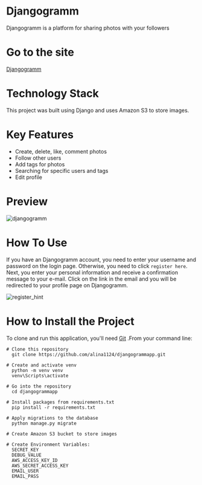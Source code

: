 # Djangogramm
Djangogramm is a platform for sharing photos with your followers

# Go to the site
[Djangogramm](https://web-production-0387.up.railway.app/)

# Technology Stack
This project was built using Django and uses Amazon S3 to store images.

# Key Features
* Create, delete, like, comment photos
* Follow other users
* Add tags for photos
* Searching for specific users and tags
* Edit profile

# Preview
![djangogramm](https://user-images.githubusercontent.com/99839351/207478168-55305ea8-70d1-4fd0-a8bf-03c93b094eb0.gif)

# How To Use
If you have an Djangogramm account, you need to enter your username and password on the login page. Otherwise, you need to click `register here`. Next, you enter your personal information and receive a confirmation message to your e-mail. Click on the link in the email and you will be redirected to your profile page on Djangogramm.

![register_hint](https://user-images.githubusercontent.com/99839351/207478208-4352575d-b2d7-4575-92b9-037caa0c87eb.jpg)

# How to Install the Project
To clone and run this application, you'll need [Git](https://git-scm.com) .From your command line:
```
# Clone this repository
  git clone https://github.com/alina1124/djangogrammapp.git

# Create and activate venv
  python -m venv venv
  venv\Scripts\activate

# Go into the repository
  cd djangogrammapp
  
# Install packages from requirements.txt
  pip install -r requirements.txt
  
# Apply migrations to the database
  python manage.py migrate
  
# Create Amazon S3 bucket to store images

# Create Environment Variables:
  SECRET_KEY
  DEBUG_VALUE
  AWS_ACCESS_KEY_ID
  AWS_SECRET_ACCESS_KEY
  EMAIL_USER
  EMAIL_PASS  
```



